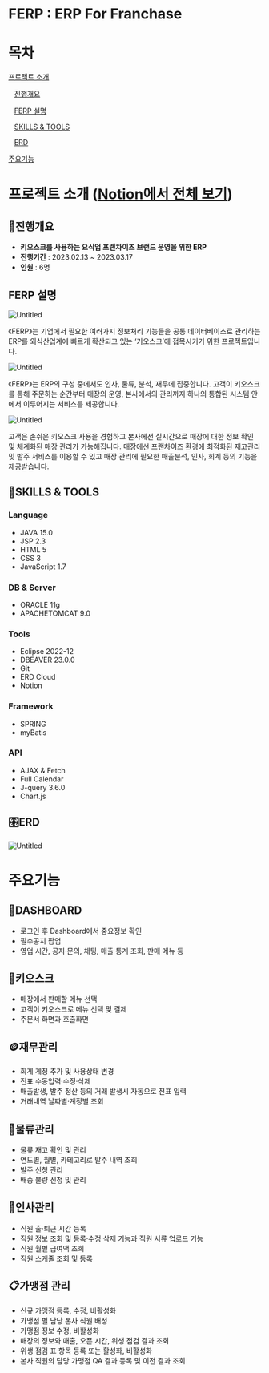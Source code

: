 # FERP : ERP For Franchase

# 목차
[프로젝트 소개](#프로젝트-소개)

&nbsp;&nbsp;&nbsp;[진행개요](#진행개요)
  
&nbsp;&nbsp;&nbsp;[FERP 설명](#FERP-설명)
  
&nbsp;&nbsp;&nbsp;[SKILLS & TOOLS](#SKILLS-&-TOOLS)
  
&nbsp;&nbsp;&nbsp;[ERD](#ERD)
  
[주요기능](#주요기능)

# 프로젝트 소개 ([Notion에서 전체 보기](https://cerulean-plastic-e02.notion.site/FERP-ERP-For-Franchase-9653790bad9d4cf5bc9cff2f7c90de5d))

## 📢진행개요

- **키오스크를 사용하는 요식업 프랜차이즈 브랜드 운영을 위한 ERP**
- **진행기간** : 2023.02.13 ~ 2023.03.17
- **인원** : 6명

## FERP 설명

![Untitled](FERP%20ERP%20For%20Franchase%209653790bad9d4cf5bc9cff2f7c90de5d/Untitled.png)

《FERP》는 기업에서 필요한 여러가지 정보처리 기능들을 공통 데이터베이스로 관리하는 ERP를 외식산업계에 빠르게 확산되고 있는 ‘키오스크’에 접목시키기 위한 프로젝트입니다.

![Untitled](FERP%20ERP%20For%20Franchase%209653790bad9d4cf5bc9cff2f7c90de5d/Untitled%201.png)

《FERP》는 ERP의 구성 중에서도 인사, 물류, 분석, 재무에 집중합니다. 고객이 키오스크를 통해 주문하는 순간부터 매장의 운영, 본사에서의 관리까지 하나의 통합된 시스템 안에서 이루어지는 서비스를 제공합니다. 

![Untitled](FERP%20ERP%20For%20Franchase%209653790bad9d4cf5bc9cff2f7c90de5d/Untitled%202.png)

고객은 손쉬운 키오스크 사용을 경험하고 본사에선 실시간으로 매장에 대한 정보 확인 및 체계화된 매장 관리가 가능해집니다. 매장에선 프랜차이즈 환경에 최적화된 재고관리 및 발주 서비스를 이용할 수 있고 매장 관리에 필요한 매출분석, 인사, 회계 등의 기능을 제공받습니다.

## 🔧SKILLS & TOOLS

### Language
- JAVA 15.0
- JSP 2.3
- HTML 5
- CSS 3
- JavaScript 1.7

### DB & Server
- ORACLE 11g
- APACHETOMCAT 9.0

### Tools
- Eclipse 2022-12
- DBEAVER 23.0.0
- Git
- ERD Cloud
- Notion

### Framework
- SPRING
- myBatis

### API
- AJAX & Fetch
- Full Calendar    
- J-query 3.6.0
- Chart.js

## 🎛️ERD
![Untitled](FERP%20ERP%20For%20Franchase%209653790bad9d4cf5bc9cff2f7c90de5d/Untitled%203.png)



# 주요기능

## 🏡DASHBOARD
- 로그인 후 Dashboard에서 중요정보 확인
- 필수공지 팝업
- 영업 시간, 공지·문의, 채팅, 매출 통계 조회, 판매 메뉴 등

## 🤖키오스크
- 매장에서 판매할 메뉴 선택
- 고객이 키오스크로 메뉴 선택 및 결제
- 주문서 화면과 호출화면

## 🪙재무관리
- 회계 계정 추가 및 사용상태 변경
- 전표 수동입력·수정·삭제
- 매출발생, 발주 정산 등의 거래 발생시 자동으로 전표 입력
- 거래내역 날짜별·계정별 조회

## 🚚물류관리
- 물류 재고 확인 및 관리
- 연도별, 월별, 카테고리로 발주 내역 조회
- 발주 신청 관리
- 배송 불량 신청 및 관리

## 👷인사관리
- 직원 출·퇴근 시간 등록
- 직원 정보 조회 및 등록·수정·삭제 기능과 직원 서류 업로드 기능
- 직원 월별 급여액 조회
- 직원 스케줄 조회 및 등록

## 📋가맹점 관리
- 신규 가맹점 등록, 수정, 비활성화
- 가맹점 별 담당 본사 직원 배정
- 가맹점 정보 수정, 비활성화
- 매장의 정보와 매출, 오픈 시간, 위생 점검 결과 조회
- 위생 점검 표 항목 등록 또는 활성화, 비활성화
- 본사 직원의 담당 가맹점 QA 결과 등록 및 이전 결과 조회
